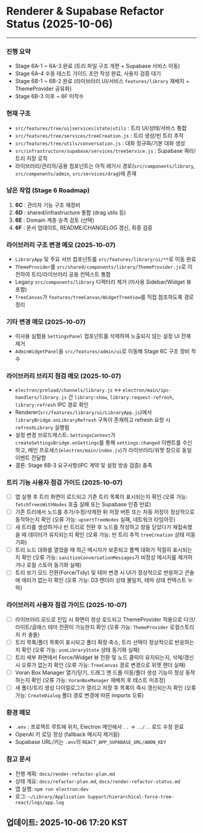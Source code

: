 # Renderer & Supabase Refactor Status (2025-10-06)

---
### 진행 요약
- Stage 6A-1 ~ 6A-3 완료 (트리 파일 구조 개편 + Supabase 서비스 이동)
- Stage 6A-4 수동 테스트 가이드 초안 작성 완료, 사용자 검증 대기
- Stage 6B-1 ~ 6B-2 완료 (라이브러리 UI/서비스 `features/library` 재배치 + ThemeProvider 공유화)
- Stage 6B-3 이후 ~ 6F 미착수

### 현재 구조
- `src/features/tree/ui|services|state|utils` : 트리 UI/상태/서비스 통합
- `src/features/tree/services/treeCreation.js` : 트리 생성/빈 트리 추적
- `src/features/tree/utils/conversation.js` : 대화 정규화/기본 대화 생성
- `src/infrastructure/supabase/services/treeService.js` : Supabase 쿼리/트리 저장 로직
- 라이브러리/관리자/공용 컴포넌트는 아직 레거시 경로(`src/components/library`, `src/components/admin`, `src/services/drag`)에 존재

### 남은 작업 (Stage 6 Roadmap)
1. **6C** : 관리자 기능 구조 재정비
2. **6D** : shared/infrastructure 통합 (drag utils 등)
3. **6E** : Domain 계층 승격 검토 (선택)
4. **6F** : 문서 업데이트, README/CHANGELOG 갱신, 최종 검증

### 라이브러리 구조 변경 메모 (2025-10-07)
- `LibraryApp` 및 주요 서브 컴포넌트를 `src/features/library/ui/**`로 이동 완료
- `ThemeProvider`를 `src/shared/components/library/ThemeProvider.js`로 이전하여 트리/라이브러리 공용 컨텍스트 통합
- Legacy `src/components/library` 디렉터리 제거 (미사용 Sidebar/Widget 뷰 포함)
- `TreeCanvas`가 `features/treeCanvas/WidgetTreeView`를 직접 참조하도록 경로 정리

### 기타 변경 메모 (2025-10-07)
- 미사용 실험용 `SettingsPanel` 컴포넌트를 삭제하여 노출되지 않는 설정 UI 잔재 제거
- `AdminWidgetPanel`을 `src/features/admin/ui`로 이동해 Stage 6C 구조 정비 착수

### 라이브러리 브리지 점검 메모 (2025-10-07)
- `electron/preload/channels/library.js` ↔ `electron/main/ipc-handlers/library.js` 간 `library:show`, `library:request-refresh`, `library:refresh` IPC 경로 확인
- Renderer(`src/features/library/ui/LibraryApp.js`)에서 `libraryBridge.onLibraryRefresh` 구독이 존재하고 refresh 요청 시 `refreshLibrary` 실행됨
- 설정 변경 브로드캐스트: `SettingsContext`가 `createSettingsBridge.onSettings`를 통해 `settings:changed` 이벤트를 수신하고, 메인 프로세스(`electron/main/index.js`)가 라이브러리/위젯 창으로 동일 이벤트 전달함
- 결론: Stage 6B-3 요구사항(IPC 계약 및 설정 방송 검증) 충족

### 트리 기능 사용자 점검 가이드 (2025-10-07)
- [ ] 앱 실행 후 트리 화면이 로드되고 기존 트리 목록이 표시되는지 확인 (오류 가능: `fetchTreesWithNodes` 호출 실패 또는 Supabase 인증 만료)
- [ ] 기존 트리에서 노드를 추가/수정/삭제한 뒤 저장 버튼 또는 자동 저장이 정상적으로 동작하는지 확인 (오류 가능: `upsertTreeNodes` 실패, 네트워크 타임아웃)
- [ ] 새 트리를 생성하거나 빈 트리로 전환 후 노드를 작성하고 창을 닫았다가 재접속했을 때 데이터가 유지되는지 확인 (오류 가능: 빈 트리 추적 `treeCreation` 상태 미동기화)
- [ ] 트리 노드 대화를 열었을 때 최근 메시지가 보존되고 폴백 대화가 적절히 표시되는지 확인 (오류 가능: `sanitizeConversationMessages`가 비정상 메시지를 제거하거나 로컬 스토어 동기화 실패)
- [ ] 트리 보기 모드 전환(Force/Tidy) 및 테마 변경 시 UI가 정상적으로 반응하고 콘솔에 에러가 없는지 확인 (오류 가능: D3 렌더러 상태 불일치, 테마 상태 컨텍스트 누락)

### 라이브러리 사용자 점검 가이드 (2025-10-07)
- [ ] 라이브러리 모드로 진입 시 화면이 정상 로드되고 ThemeProvider 적용으로 다크/라이트/글래스 테마 전환이 가능한지 확인 (오류 가능: `ThemeProvider` 로컬스토리지 키 충돌)
- [ ] 트리 목록/폴더 목록이 표시되고 폴더 확장·축소, 트리 선택이 정상적으로 반응하는지 확인 (오류 가능: `useLibraryState` 상태 동기화 실패)
- [ ] 트리 세부 화면에서 Force/Widget 뷰 전환 및 노드 클릭이 유지되는지, 삭제/갱신 시 오류가 없는지 확인 (오류 가능: `TreeCanvas` 경로 변경으로 위젯 렌더 실패)
- [ ] Voran Box Manager 열기/닫기, 드래그 앤 드롭 이동/폴더 생성 기능이 정상 동작하는지 확인 (오류 가능: `VoranBoxManager` 재배치 후 테스트 미조정)
- [ ] 새 폴더/트리 생성 다이얼로그가 열리고 저장 후 목록이 즉시 갱신되는지 확인 (오류 가능: `CreateDialog` 폴더 경로 변경에 따른 imports 오류)

### 환경 메모
- `.env` : 프로젝트 루트에 위치, Electron 메인에서 `..` → `../..` 로드 수정 완료
- OpenAI 키 로딩 정상 (fallback 메시지 제거됨)
- Supabase URL/키는 `.env`의 `REACT_APP_SUPABASE_URL/ANON_KEY`

### 참고 문서
- 진행 계획: `docs/render-refactor-plan.md`
- 상태 개요: `docs/refactor-plan.md`, `docs/render-refactor-status.md`
- 앱 실행: `npm run electron:dev`
- 로그: `~/Library/Application Support/hierarchical-force-tree-react/logs/app.log`

업데이트: 2025-10-06 17:20 KST
---
